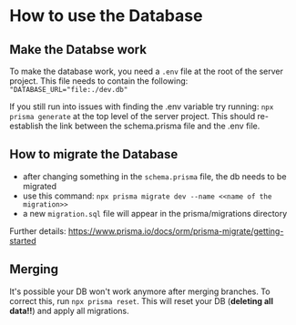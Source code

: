 # How to use the Database

## Make the Databse work

To make the database work, you need a ``.env`` file at the root of the server project. This file needs to contain the following: 
``"DATABASE_URL="file:./dev.db"``

If you still run into issues with finding the .env variable try running:
``npx prisma generate`` at the top level of the server project. This should re-establish the link between the schema.prisma file and the .env file.

## How to migrate the Database

- after changing something in the ``schema.prisma`` file, the db needs to be migrated
- use this command: ``npx prisma migrate dev --name <<name of the migration>>``
- a new ``migration.sql`` file will appear in the prisma/migrations directory

Further details: <https://www.prisma.io/docs/orm/prisma-migrate/getting-started>

## Merging

It's possible your DB won't work anymore after merging branches. To correct this, run ``npx prisma reset``.
This will reset your DB (**deleting all data!!**) and apply all migrations. 
